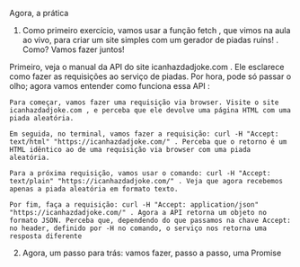 Agora, a prática

1. Como primeiro exercício, vamos usar a função fetch , que vimos na aula ao vivo, para criar um site simples com um gerador de piadas ruins! . Como? Vamos fazer juntos!

  Primeiro, veja o manual da API do site icanhazdadjoke.com . Ele esclarece como fazer as requisições ao serviço de piadas. Por hora, pode só passar o olho; agora vamos entender como funciona essa API :
  
    Para começar, vamos fazer uma requisição via browser. Visite o site icanhazdadjoke.com , e perceba que ele devolve uma página HTML com uma piada aleatória.

    Em seguida, no terminal, vamos fazer a requisição: curl -H "Accept: text/html" "https://icanhazdadjoke.com/" . Perceba que o retorno é um HTML idêntico ao de uma requisição via browser com uma piada aleatória.

    Para a próxima requisição, vamos usar o comando: curl -H "Accept: text/plain" "https://icanhazdadjoke.com/" . Veja que agora recebemos apenas a piada aleatória em formato texto.

    Por fim, faça a requisição: curl -H "Accept: application/json" "https://icanhazdadjoke.com/" . Agora a API retorna um objeto no formato JSON. Perceba que, dependendo do que passamos na chave Accept: no header, definido por -H no comando, o serviço nos retorna uma resposta diferente

2. Agora, um passo para trás: vamos fazer, passo a passo, uma Promise